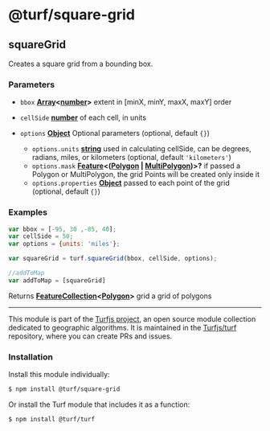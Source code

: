 # @turf/square-grid

<!-- Generated by documentation.js. Update this documentation by updating the source code. -->

## squareGrid

Creates a square grid from a bounding box.

### Parameters

*   `bbox` **[Array][1]<[number][2]>** extent in \[minX, minY, maxX, maxY] order
*   `cellSide` **[number][2]** of each cell, in units
*   `options` **[Object][3]** Optional parameters (optional, default `{}`)

    *   `options.units` **[string][4]** used in calculating cellSide, can be degrees,
        radians, miles, or kilometers (optional, default `'kilometers'`)
    *   `options.mask` **[Feature][5]<([Polygon][6] | [MultiPolygon][7])>?** if passed a Polygon or MultiPolygon,
        the grid Points will be created only inside it
    *   `options.properties` **[Object][3]** passed to each point of the grid (optional, default `{}`)

### Examples

```javascript
var bbox = [-95, 30 ,-85, 40];
var cellSide = 50;
var options = {units: 'miles'};

var squareGrid = turf.squareGrid(bbox, cellSide, options);

//addToMap
var addToMap = [squareGrid]
```

Returns **[FeatureCollection][8]<[Polygon][6]>** grid a grid of polygons

[1]: https://developer.mozilla.org/docs/Web/JavaScript/Reference/Global_Objects/Array

[2]: https://developer.mozilla.org/docs/Web/JavaScript/Reference/Global_Objects/Number

[3]: https://developer.mozilla.org/docs/Web/JavaScript/Reference/Global_Objects/Object

[4]: https://developer.mozilla.org/docs/Web/JavaScript/Reference/Global_Objects/String

[5]: https://tools.ietf.org/html/rfc7946#section-3.2

[6]: https://tools.ietf.org/html/rfc7946#section-3.1.6

[7]: https://tools.ietf.org/html/rfc7946#section-3.1.7

[8]: https://tools.ietf.org/html/rfc7946#section-3.3

<!-- This file is automatically generated. Please don't edit it directly:
if you find an error, edit the source file (likely index.js), and re-run
./scripts/generate-readmes in the turf project. -->

---

This module is part of the [Turfjs project](http://turfjs.org/), an open source
module collection dedicated to geographic algorithms. It is maintained in the
[Turfjs/turf](https://github.com/Turfjs/turf) repository, where you can create
PRs and issues.

### Installation

Install this module individually:

```sh
$ npm install @turf/square-grid
```

Or install the Turf module that includes it as a function:

```sh
$ npm install @turf/turf
```
